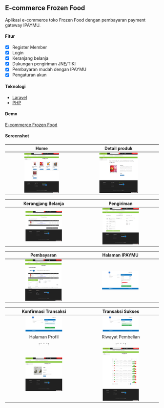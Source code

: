 
## E-commerce Frozen Food

Aplikasi e-commerce toko Frozen Food dengan pembayaran payment gateway IPAYMU.

#### Fitur
- [x] Register Member
- [x] Login
- [x] Keranjang belanja
- [x] Dukungan pengiriman JNE/TIKI
- [x] Pembayaran mudah dengan IPAYMU
- [x] Pengaturan akun

#### Teknologi
- [Laravel](https://laravel.com)
- [PHP](https://php.net)

#### Demo
[E-commerce Frozen Food](https://frozen-food.000webhostapp.com/)

#### Screenshot

| Home | Detail produk |
| :---: | :---: |
| <a href="./screenshot/1.home.png"> <img src="./screenshot/1.home.png" width="50%"></a> | <a href="screenshot/2.detail_produk.png"> <img src="screenshot/2.detail_produk.png" width="50%"></a>

| Kerangjang Belanja | Pengiriman |
| :---: | :---: |
| <a href="./screenshot/3.cart.png"> <img src="./screenshot/3.cart.png" width="50%"></a> | <a href="screenshot/3.pengiriman.png"> <img src="screenshot/3.pengiriman.png" width="50%"></a>

| Pembayaran | Halaman IPAYMU |
| :---: | :---: |
| <a href="./screenshot/4.konfirmasi_pembayaran.png"> <img src="./screenshot/4.konfirmasi_pembayaran.png" width="50%"></a> | <a href="screenshot/5.login_ipaymu.png"> <img src="screenshot/5.login_ipaymu.png" width="50%"></a>

| Konfirmasi Transaksi | Transaksi Sukses |
| :---: | :---: |
| <a href="./screenshot/6.konfirmasi_transaksi_ipaymu.png"> <img src="./screenshot/6.konfirmasi_transaksi_ipaymu.png" width="50%"></a> | <a href="screenshot/7.transaksi_sukses.png"> <img src="screenshot/7.transaksi_sukses.png" width="50%"></a>
| Halaman Profil | Riwayat Pembelian |
| :---: | :---: |
| <a href="./screenshot/8.halaman_profil.png"> <img src="./screenshot/8.halaman_profil.png" width="50%"></a> | <a href="screenshot/9.riwayat_pembelian.png"> <img src="screenshot/9.riwayat_pembelian.png" width="50%"></a>

